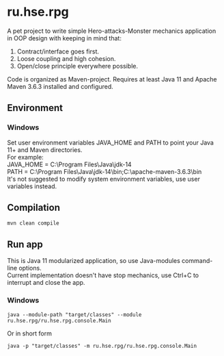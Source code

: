 # ru.hse.rpg
A pet project to write simple Hero-attacks-Monster mechanics application in OOP design with keeping in mind that:
1. Contract/interface goes first.
2. Loose coupling and high cohesion.
3. Open/close principle everywhere possible.

Code is organized as Maven-project.
Requires at least Java 11 and Apache Maven 3.6.3 installed and configured.

## Environment
### Windows
Set user environment variables JAVA_HOME and PATH to point your Java 11+ and Maven directories.  
For example:  
JAVA_HOME = C:\Program Files\Java\jdk-14  
PATH = C:\Program Files\Java\jdk-14\bin;C:\apache-maven-3.6.3\bin  
It's not suggested to modify system environment variables, use user variables instead.

## Compilation
```
mvn clean compile
```

## Run app
This is Java 11 modularized application, so use Java-modules command-line options.  
Current implementation doesn't have stop mechanics, use Ctrl+C to interrupt and close the app.

### Windows
```
java --module-path "target/classes" --module ru.hse.rpg/ru.hse.rpg.console.Main
```
Or in short form

```
java -p "target/classes" -m ru.hse.rpg/ru.hse.rpg.console.Main
```
